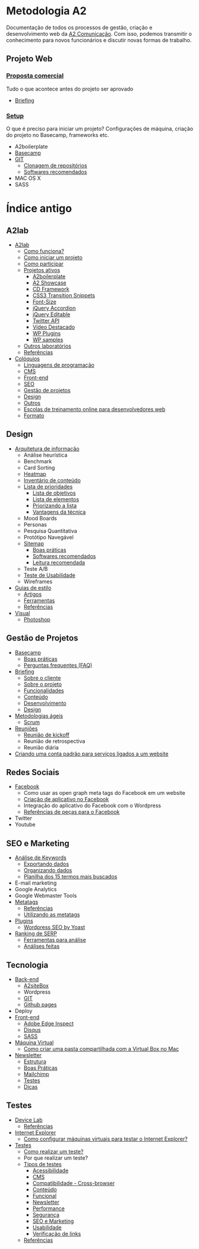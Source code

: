 # Metodologia A2
Documentação de todos os processos de gestão, criação e desenvolvimento web da [A2 Comunicação](http://www.a2comunicacao.com.br). Com isso, podemos transmitir o conhecimento para novos funcionários e discutir novas formas de trabalho.




## Projeto Web

### [Proposta comercial](https://github.com/a2comunicacao/metodologia/blob/master/projeto-web/proposta-comercial.md#proposta-comercial)
Tudo o que acontece antes do projeto ser aprovado
* [Briefing](https://github.com/a2comunicacao/metodologia/blob/master/projeto-web/proposta-comercial.md#briefing)

### [Setup](https://github.com/a2comunicacao/metodologia/blob/master/projeto-web/setup.md)
O que é preciso para iniciar um projeto? Configurações de máquina, criação do projeto no Basecamp, frameworks etc.
* A2boilerplate
* [Basecamp](https://github.com/a2comunicacao/metodologia/blob/master/projeto-web/setup.md#basecamp)
* [GIT](https://github.com/a2comunicacao/metodologia/blob/master/projeto-web/setup.md#git)
  * [Clonagem de repositórios](https://github.com/a2comunicacao/metodologia/blob/master/projeto-web/setup.md#clonagem-de-reposit%C3%B3rios)
  * [Softwares recomendados](https://github.com/a2comunicacao/metodologia/blob/master/projeto-web/setup.md#softwares-recomendados)
* MAC OS X
* SASS



# Índice antigo

## A2lab
* [A2lab](https://github.com/a2comunicacao/metodologia/blob/master/a2lab/a2lab.md)
  * [Como funciona?](https://github.com/a2comunicacao/metodologia/blob/master/a2lab/a2lab.md#como-funciona)
  * [Como iniciar um projeto](https://github.com/a2comunicacao/metodologia/blob/master/a2lab/a2lab.md#como-iniciar-um-projeto)
  * [Como participar](https://github.com/a2comunicacao/metodologia/blob/master/a2lab/a2lab.md#como-participar)
  * [Projetos ativos](https://github.com/a2comunicacao/metodologia/blob/master/a2lab/a2lab.md#projetos-ativos)
    * [A2boilerplate](https://github.com/a2comunicacao/metodologia/blob/master/a2lab/a2lab.md#a2boilerplate)
    * [A2 Showcase](https://gimmebar.com/loves/a2showcase)
    * [CD Framework](https://github.com/a2comunicacao/metodologia/blob/master/a2lab/a2lab.md#cd-framework)
    * [CSS3 Transition Snippets](https://github.com/a2comunicacao/metodologia/blob/master/a2lab/a2lab.md#css3-transition-snippets)
    * [Font-Size](https://github.com/a2comunicacao/metodologia/blob/master/a2lab/a2lab.md#font-size) 
    * [jQuery Accordion](https://github.com/a2comunicacao/metodologia/blob/master/a2lab/a2lab.md#jquery-accordion) 
    * [jQuery Editable](https://github.com/a2comunicacao/metodologia/blob/master/a2lab/a2lab.md#jquery-editable) 
    * [Twitter API](https://github.com/a2comunicacao/metodologia/blob/master/a2lab/a2lab.md#twitter-api) 
    * [Vídeo Destacado](https://github.com/a2comunicacao/metodologia/blob/master/a2lab/a2lab.md#v%C3%ADdeo-destacado)
    * [WP Plugins](https://github.com/a2comunicacao/metodologia/blob/master/a2lab/a2lab.md#wp-plugins)
    * [WP samples](https://github.com/a2comunicacao/metodologia/blob/master/a2lab/a2lab.md#wp-samples)
  * [Outros laboratórios](https://github.com/a2comunicacao/metodologia/blob/master/a2lab/a2lab.md#outros-laborat%C3%B3rios)
  * [Referências](https://github.com/a2comunicacao/metodologia/blob/master/a2lab/a2lab.md#refer%C3%AAncias)
* [Colóquios](https://github.com/a2comunicacao/metodologia/blob/master/a2lab/coloquios.md)
  * [Linguagens de programação](https://github.com/a2comunicacao/metodologia/blob/master/a2lab/coloquios.md#linguagens-de-programa%C3%A7%C3%A3o)
  * [CMS](https://github.com/a2comunicacao/metodologia/blob/master/a2lab/coloquios.md#cms)
  * [Front-end](https://github.com/a2comunicacao/metodologia/blob/master/a2lab/coloquios.md#front-end)
  * [SEO](https://github.com/a2comunicacao/metodologia/blob/master/a2lab/coloquios.md#seo)
  * [Gestão de projetos](https://github.com/a2comunicacao/metodologia/blob/master/a2lab/coloquios.md#gest%C3%A3o-de-projetos)
  * [Design](https://github.com/a2comunicacao/metodologia/blob/master/a2lab/coloquios.md#design)
  * [Outros](https://github.com/a2comunicacao/metodologia/blob/master/a2lab/coloquios.md#outros)
  * [Escolas de treinamento online para desenvolvedores web](https://github.com/a2comunicacao/metodologia/blob/master/a2lab/coloquios.md#escolas-de-treinamento-online-para-desenvolvedores-web)
  * [Formato](https://github.com/a2comunicacao/metodologia/blob/master/a2lab/coloquios.md#formato)

## Design
* [Arquitetura de informação](https://github.com/a2comunicacao/metodologia/edit/master/design/arquitetura-de-informacao.md#arquitetura-de-informa%C3%A7%C3%A3o)
  * Análise heurística
  * Benchmark
  * Card Sorting
  * [Heatmap](https://github.com/a2comunicacao/metodologia/blob/master/design/arquitetura-de-informacao.md#heatmap)
  * [Inventário de conteúdo](https://github.com/a2comunicacao/metodologia/blob/master/design/arquitetura-de-informacao.md#invent%C3%A1rio-de-conte%C3%BAdo)
  * [Lista de prioridades](https://github.com/a2comunicacao/metodologia/blob/master/design/arquitetura-de-informacao.md#lista-de-prioridades)
    * [Lista de objetivos](https://github.com/a2comunicacao/metodologia/blob/master/design/arquitetura-de-informacao.md#lista-de-objetivos)
    * [Lista de elementos](https://github.com/a2comunicacao/metodologia/blob/master/design/arquitetura-de-informacao.md#lista-de-elementos)
    * [Priorizando a lista](https://github.com/a2comunicacao/metodologia/blob/master/design/arquitetura-de-informacao.md#priorizando-a-lista)
    * [Vantagens da técnica](https://github.com/a2comunicacao/metodologia/blob/master/design/arquitetura-de-informacao.md#vantagens-da-t%C3%A9cnica)
  * Mood Boards
  * Personas
  * Pesquisa Quantitativa
  * Protótipo Navegável
  * [Sitemap](https://github.com/a2comunicacao/metodologia/blob/master/design/arquitetura-de-informacao.md#sitemap)
    * [Boas práticas](https://github.com/a2comunicacao/metodologia/blob/master/design/arquitetura-de-informacao.md#boas-pr%C3%A1ticas)
    * [Softwares recomendados](https://github.com/a2comunicacao/metodologia/blob/master/design/arquitetura-de-informacao.md#softwares-recomendados)
    * [Leitura recomendada](https://github.com/a2comunicacao/metodologia/blob/master/design/arquitetura-de-informacao.md#leitura-recomendada)
  * Teste A/B
  * [Teste de Usabilidade](https://github.com/a2comunicacao/metodologia/blob/master/design/arquitetura-de-informacao.md#teste-de-usabilidade)
  * Wireframes
* [Guias de estilo](https://github.com/a2comunicacao/metodologia/blob/master/design/guias-de-estilo.md#guias-de-estilo)
  * [Artigos](https://github.com/a2comunicacao/metodologia/blob/master/design/guias-de-estilo.md#artigos-em-ordem-cronol%C3%B3gica)
  * [Ferramentas](https://github.com/a2comunicacao/metodologia/blob/master/design/guias-de-estilo.md#ferramentas)
  * [Referências](https://github.com/a2comunicacao/metodologia/blob/master/design/guias-de-estilo.md#refer%C3%AAncias)
* [Visual](https://github.com/a2comunicacao/metodologia/blob/master/design/visual.md#visual)
  * [Photoshop](https://github.com/a2comunicacao/metodologia/blob/master/design/visual.md#photoshop)

## Gestão de Projetos

* [Basecamp](https://github.com/a2comunicacao/metodologia/blob/master/gestao-de-projetos/basecamp.md#basecamp)
  * [Boas práticas](https://github.com/a2comunicacao/metodologia/blob/master/gestao-de-projetos/basecamp.md#boas-pr%C3%A1ticas)
  * [Perguntas frequentes (FAQ)](https://github.com/a2comunicacao/metodologia/blob/master/gestao-de-projetos/basecamp.md#perguntas-frequentes-faq)
* [Briefing](https://github.com/a2comunicacao/metodologia/blob/master/gestao-de-projetos/briefing.md#briefing)
  * [Sobre o cliente](https://github.com/a2comunicacao/metodologia/blob/master/gestao-de-projetos/briefing.md#sobre-o-cliente)
  * [Sobre o projeto](https://github.com/a2comunicacao/metodologia/blob/master/gestao-de-projetos/briefing.md#sobre-o-projeto)
  * [Funcionalidades](https://github.com/a2comunicacao/metodologia/blob/master/gestao-de-projetos/briefing.md#funcionalidades)
  * [Conteúdo](https://github.com/a2comunicacao/metodologia/blob/master/gestao-de-projetos/briefing.md#conte%C3%BAdo)
  * [Desenvolvimento](https://github.com/a2comunicacao/metodologia/blob/master/gestao-de-projetos/briefing.md#desenvolvimento)
  * [Design](https://github.com/a2comunicacao/metodologia/blob/master/gestao-de-projetos/briefing.md#design)
* [Metodologias ágeis](https://github.com/a2comunicacao/metodologia/blob/master/gestao-de-projetos/metodologias-ageis.md#metodologias-%C3%A1geis)
  * [Scrum](https://github.com/a2comunicacao/metodologia/blob/master/gestao-de-projetos/metodologias-ageis.md#scrum)
* [Reuniões](https://github.com/a2comunicacao/metodologia/blob/master/gestao-de-projetos/reunioes.md#reuni%C3%B5es)
  * [Reunião de kickoff](https://github.com/a2comunicacao/metodologia/blob/master/gestao-de-projetos/reunioes.md#reuni%C3%A3o-de-kickoff)
  * Reunião de retrospectiva
  * Reunião diária
* [Criando uma conta padrão para serviços ligados a um website](https://github.com/a2comunicacao/metodologia/issues/14)
  
## Redes Sociais

* [Facebook](https://github.com/a2comunicacao/metodologia/blob/master/redes-sociais/facebook.md#facebook)
  * Como usar as open graph meta tags do Facebook em um website
  * [Criação de aplicativo no Facebook](https://github.com/a2comunicacao/metodologia/blob/master/redes-sociais/facebook.md#cria%C3%A7%C3%A3o-de-aplicativo-no-facebook)
  * Integração do aplicativo do Facebook com o Wordpress
  * [Referências de peças para o Facebook](https://github.com/a2comunicacao/metodologia/blob/master/redes-sociais/facebook.md#refer%C3%AAncias-de-pe%C3%A7as-para-o-facebook)
* Twitter
* Youtube

## SEO e Marketing
* [Análise de Keywords](https://github.com/a2comunicacao/metodologia/blob/master/seo-e-marketing/analise-de-keywords.md#an%C3%A1lise-de-keywords)
  * [Exportando dados](https://github.com/a2comunicacao/metodologia/blob/master/seo-e-marketing/analise-de-keywords.md#exportando-dados)
  * [Organizando dados](https://github.com/a2comunicacao/metodologia/blob/master/seo-e-marketing/analise-de-keywords.md#organizando-dados)
  * [Planilha dos 15 termos mais buscados](https://github.com/a2comunicacao/metodologia/blob/master/seo-e-marketing/analise-de-keywords.md#planilha-dos-15-termos-mais-buscados)
* E-mail marketing
* Google Analytics
* Google Webmaster Tools
* [Metatags](https://github.com/a2comunicacao/metodologia/blob/master/seo-e-marketing/metatags.md#metatags)
  * [Referências](https://github.com/a2comunicacao/metodologia/blob/master/seo-e-marketing/metatags.md#refer%C3%AAncias)
  * [Utilizando as metatags](https://github.com/a2comunicacao/metodologia/blob/master/seo-e-marketing/metatags.md#utilizando-as-metatags)
* [Plugins](https://github.com/a2comunicacao/metodologia/blob/master/seo-e-marketing/plugins.md#plugins)
  * [Wordpress SEO by Yoast](https://github.com/a2comunicacao/metodologia/blob/master/seo-e-marketing/plugins.md#wordpress-seo-by-yoast)
* [Ranking de SERP](https://github.com/a2comunicacao/metodologia/blob/master/seo-e-marketing/ranking-de-serp.md#ranking-de-serp)
  * [Ferramentas para análise](https://github.com/a2comunicacao/metodologia/blob/master/seo-e-marketing/ranking-de-serp.md#ferramenta-para-an%C3%A1lise)
  * [Análises feitas](https://github.com/a2comunicacao/metodologia/blob/master/seo-e-marketing/ranking-de-serp.md#an%C3%A1lises-feitas)

## Tecnologia
* [Back-end](https://github.com/a2comunicacao/metodologia/blob/master/tecnologia/back-end.md#back-end)
  * [A2siteBox](https://github.com/a2comunicacao/metodologia/blob/master/tecnologia/back-end.md#a2sitebox)
  * Wordpress
  * [GIT](https://github.com/a2comunicacao/metodologia/blob/master/tecnologia/back-end.md#git)
  * [Github pages](https://github.com/a2comunicacao/metodologia/blob/master/tecnologia/back-end.md#github-pages) 
* Deploy
* [Front-end](https://github.com/a2comunicacao/metodologia/blob/master/tecnologia/front-end.md)
  * [Adobe Edge Inspect](https://github.com/a2comunicacao/metodologia/blob/master/tecnologia/front-end.md#adobe-edge-inspect)
  * [Disqus](https://github.com/a2comunicacao/metodologia/blob/master/tecnologia/front-end.md#disqus)
  * [SASS](https://github.com/a2comunicacao/metodologia/blob/master/tecnologia/front-end.md#sass)
* [Máquina Virtual](https://github.com/a2comunicacao/metodologia/blob/master/tecnologia/maquina-virtual.md)
  * [Como criar uma pasta compartilhada com a Virtual Box no Mac](https://github.com/a2comunicacao/metodologia/blob/master/tecnologia/maquina-virtual.md#como-criar-uma-pasta-compartilhada-com-a-virtual-box-no-mac)
* [Newsletter](https://github.com/a2comunicacao/metodologia/blob/master/tecnologia/newsletter.md)
   * [Estrutura](https://github.com/a2comunicacao/metodologia/blob/master/tecnologia/newsletter.md#estrutura)
   * [Boas Práticas](https://github.com/a2comunicacao/metodologia/blob/master/tecnologia/newsletter.md#boas-pr%C3%A1ticas)
   * [Mailchimp](https://github.com/a2comunicacao/metodologia/blob/master/tecnologia/newsletter.md#mailchimp)
   * [Testes](https://github.com/a2comunicacao/metodologia/blob/master/tecnologia/newsletter.md#testes)
   * [Dicas](https://github.com/a2comunicacao/metodologia/blob/master/tecnologia/newsletter.md#dicas)

## Testes
* [Device Lab](https://github.com/a2comunicacao/metodologia/blob/master/testes/device-lab.md#device-lab)
  * [Referências](https://github.com/a2comunicacao/metodologia/blob/master/testes/device-lab.md#refer%C3%AAncias)
* [Internet Explorer](https://github.com/a2comunicacao/metodologia/blob/master/testes/internet-explorer.md#internet-explorer)
  * [Como configurar máquinas virtuais para testar o Internet Explorer?](https://github.com/a2comunicacao/metodologia/blob/master/testes/internet-explorer.md#como-configurar-m%C3%A1quinas-virtuais-para-testar-no-internet-explorer)
* [Testes](https://github.com/a2comunicacao/metodologia/blob/master/testes/testes.md#testes)
  * [Como realizar um teste?](https://github.com/a2comunicacao/metodologia/blob/master/testes/testes.md#como-realizar-um-teste)
  * Por que realizar um teste?
  * [Tipos de testes](https://github.com/a2comunicacao/metodologia/blob/master/testes/testes.md#tipos-de-testes)
    * [Acessibilidade](https://github.com/a2comunicacao/metodologia/blob/master/testes/testes.md#acessibilidade)
    * [CMS](https://github.com/a2comunicacao/metodologia/blob/master/testes/testes.md#cms)
    * [Compatibilidade - Cross-browser](https://github.com/a2comunicacao/metodologia/blob/master/testes/testes.md#compatibilidade-cross-browser)
    * [Conteúdo](https://github.com/a2comunicacao/metodologia/blob/master/testes/testes.md#conte%C3%BAdo)
    * [Funcional](https://github.com/a2comunicacao/metodologia/blob/master/testes/testes.md#funcional)
    * [Newsletter](https://github.com/a2comunicacao/metodologia/blob/master/testes/testes.md#newsletter)
    * [Performance](https://github.com/a2comunicacao/metodologia/blob/master/testes/testes.md#performance)
    * [Segurança](https://github.com/a2comunicacao/metodologia/blob/master/testes/testes.md#seguran%C3%A7a)
    * [SEO e Marketing](https://github.com/a2comunicacao/metodologia/blob/master/testes/testes.md#seo-e-marketing)
    * [Usabilidade](https://github.com/a2comunicacao/metodologia/blob/master/testes/testes.md#usabilidade)
    * [Verificação de links](https://github.com/a2comunicacao/metodologia/blob/master/testes/testes.md#-verifica%C3%A7%C3%A3o-de-links)
  * [Referências](https://github.com/a2comunicacao/metodologia/blob/master/testes/testes.md#refer%C3%AAncias-7)





